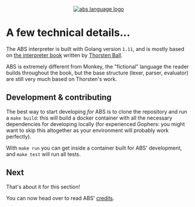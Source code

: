 <p align="center">
  <a href="https://abs-lang.org/">
    <img alt="abs language logo" src="https://github.com/abs-lang/abs/blob/master/bin/abs-horizontal.png?raw=true">
  </a>
</p>

# A few technical details...

The ABS interpreter is built with Golang version `1.11`, and is mostly based
on [the interpreter book](https://interpreterbook.com/) written by
[Thorsten Ball](https://twitter.com/thorstenball).

ABS is extremely different from Monkey, the "fictional" language the reader
builds throughout the book, but the base structure (lexer, parser, evaluator)
are still very much based on Thorsten's work.

## Development & contributing

The best way to start developing *for* ABS is to clone the repository
and run a `make build`: this will build a docker container with all
the necessary dependencies for developing locally (for experienced
Gophers: you might want to skip this altogether as your environment
will probably work perfectly).

With `make run` you can get inside a container built for ABS'
development, and `make test` will run all tests.

## Next

That's about it for this section!

You can now head over to read ABS' [credits](/misc/credits).